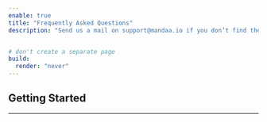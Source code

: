 ```yaml
---
enable: true
title: "Frequently Asked Questions"
description: "Send us a mail on support@mandaa.io if you don’t find the answers to your questions on this website."


# don't create a separate page
build:
  render: "never"
---
```



## Getting Started
---